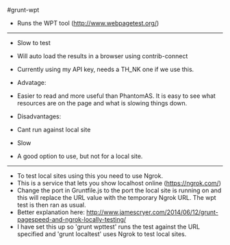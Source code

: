 #grunt-wpt

* Runs the WPT tool (http://www.webpagetest.org/)

------

* Slow to test
* Will auto load the results in a browser using contrib-connect
* Currently using my API key, needs a TH_NK one if we use this.

* Advatage: 
* Easier to read and more useful than PhantomAS. It is easy to see what resources are on the page and what is slowing things down.

* Disadvantages:
* Cant run against local site
* Slow

* A good option to use, but not for a local site.

------

* To test local sites using this you need to use Ngrok.
* This is a service that lets you show localhost online (https://ngrok.com/)
* Change the port in Gruntfile.js to the port the local site is running on and this will replace the URL value with the temporary Ngrok URL. The wpt test is then ran as usual.
* Better explanation here: http://www.jamescryer.com/2014/06/12/grunt-pagespeed-and-ngrok-locally-testing/
* I have set this up so 'grunt wpttest' runs the test against the URL specified and 'grunt localtest' uses Ngrok to test local sites.